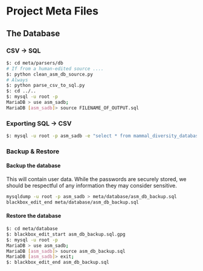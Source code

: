 Project Meta Files
===================


## The Database

### CSV -> SQL

```bash
$: cd meta/parsers/db
# If from a human-edited source ....
$: python clean_asm_db_source.py
# Always
$: python parse_csv_to_sql.py
$: cd ../..
$: mysql -u root -p
MariaDB > use asm_sadb;
MariaDB [asm_sadb]> source FILENAME_OF_OUTPUT.sql
```

### Exporting SQL -> CSV

```bash
$: mysql -u root -p asm_sadb -e "select * from mammal_diversity_database" -B | sed "s/'/\'/;s/\t/\",\"/g;s/^/\"/;s/$/\"/;s/\n//g" > meta/exported-table.csv
```

### Backup &amp; Restore

#### Backup the database

This will contain user data. While the passwords are securely stored,
we should be respectful of any information they may consider
sensitive.

```bash
mysqldump -u root -p asm_sadb > meta/database/asm_db_backup.sql
blackbox_edit_end meta/database/asm_db_backup.sql
```

#### Restore the database

```bash
$: cd meta/database
$: blackbox_edit_start asm_db_backup.sql.gpg
$: mysql -u root -p
MariaDB > use asm_sadb;
MariaDB [asm_sadb]> source asm_db_backup.sql
MariaDB [asm_sadb]> exit;
$: blackbox_edit_end asm_db_backup.sql
```
